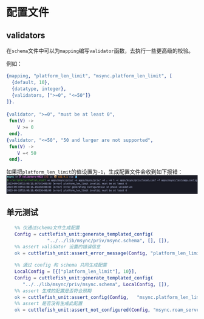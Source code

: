 # 配置文件

## validators
在`schema`文件中可以为`mapping`编写`validator`函数，去执行一些更高级的校验。

例如：
``` erlang
{mapping, "platform_len_limit", "msync.platform_len_limit", [
  {default, 10},
  {datatype, integer},
  {validators, [">=0", "<=50"]}
]}.

{validator, ">=0", "must be at least 0",
 fun(V) ->
    V >= 0
 end}.
{validator, "<=50", "50 and larger are not supported",
 fun(V) ->
    V =< 50
 end}.
```

如果把`platform_len_limit`的值设置为`-1`，生成配置文件会收到如下报错：
![](../img/20230919/1.png)

## 单元测试
``` erlang
   %% 仅通过schema文件生成配置
   Config = cuttlefish_unit:generate_templated_config(
               "../../lib/msync/priv/msync.schema", [], []),
   %% assert validator 设置的错误信息
   ok = cuttlefish_unit:assert_error_message(Config, "platform_len_limit invalid, must be at least 0").

```

``` erlang
   %% 通过 config 和 schema 共同生成配置
   LocalConfig = [{["platform_len_limit"], 10}],
   Config = cuttlefish_unit:generate_templated_config(
      "../../lib/msync/priv/msync.schema", LocalConfig, []),
   %% assert 生成的配置是否符合预期
   ok = cuttlefish_unit:assert_config(Config,   "msync.platform_len_limit", 10),
   %% assert 是否没有生成此配置
   ok = cuttlefish_unit:assert_not_configured(Config, "msync.roam_server").

```